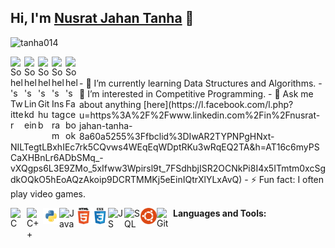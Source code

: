 

## Hi, I'm [Nusrat Jahan Tanha](https://www.stopstalk.com/user/profile/Nusrat-Jahan-Tanha) 👋

<p align="left"> <img src="https://komarev.com/ghpvc/?username=mr-sohel&label=Views&color=blue&style=plastic" alt="tanha014" /> </p>
<a href="https://twitter.com/tanha014">
  <img align="left" alt="Sohel's Twitter" width="22px" src="https://cdn-icons-png.flaticon.com/512/733/733579.png" />
</a>
<a href="https://www.linkedin.com/in/mrsohelcse/">
  <img align="left" alt="Sohel's Linkdein" width="22px" src="https://cdn-icons-png.flaticon.com/512/3536/3536505.png" />
</a>
<a href="https://github.com/mr-sohel">
  <img align="left" alt="Sohel's Github" width="22px" src="https://cdn-icons-png.flaticon.com/512/270/270798.png" />
</a>
<a href="https://instagram.com/ig_sohelrana/">
  <img align="left" alt="Sohel's Instagram" width="22px" src="https://cdn-icons-png.flaticon.com/512/2111/2111463.png" />
</a>
<a href="https://www.facebook.com/mrsohelcse/">
  <img align="left" alt="Sohel's Facebook" width="22px" src="https://cdn-icons-png.flaticon.com/512/5968/5968764.png" />
</a>
<br/>
<br/>
- 🌱 I’m currently learning Data Structures and Algorithms.
- 🤔 I’m interested in Competitive Programming.
- 💬 Ask me about anything [here](https://l.facebook.com/l.php?u=https%3A%2F%2Fwww.linkedin.com%2Fin%2Fnusrat-jahan-tanha-8a60a5255%3Ffbclid%3DIwAR2TYPNPgHNxt-NILTegtLBxhIEc7rk5CQvws4WEqEqWDptRKu3wRqEQ2TA&h=AT16c6myPSCaXHBnLr6ADbSMq_-vXQgps6L3E9ZMo_5xIfww3Wpirsl9t_7FSdhbjISR2OCNkPi8I4x5ITmtm0xcSgdkOQkO5hEoAQzAkoip9DCRTMMKj5eEinIQtrXlYLxAvQ)
- ⚡ Fun fact: I often play video games.

**Languages and Tools:**
<img align="left" alt="C" width="26px" src="https://cdn-icons-png.flaticon.com/512/3097/3097008.png"/>
<img align="left" alt="C++" width="26px" src="https://cdn-icons-png.flaticon.com/512/6132/6132222.png"/>
<img align="left" alt="Python" width="26px" src="https://raw.githubusercontent.com/github/explore/80688e429a7d4ef2fca1e82350fe8e3517d3494d/topics/python/python.png"/>
<img align="left" alt="Java" width="26px" src="https://cdn-icons-png.flaticon.com/512/226/226777.png"/>
<img align="left" alt="HTML5" width="26px" src="https://raw.githubusercontent.com/github/explore/80688e429a7d4ef2fca1e82350fe8e3517d3494d/topics/html/html.png"/>
<img align="left" alt="CSS3" width="26px" src="https://raw.githubusercontent.com/github/explore/80688e429a7d4ef2fca1e82350fe8e3517d3494d/topics/css/css.png" />
<img align="left" alt="JS" width="26px" src="https://cdn-icons-png.flaticon.com/512/4726/4726005.png"/>
<img align="left" alt="SQL" width="26px" src="https://cdn-icons-png.flaticon.com/512/4492/4492311.png"/>
<img align="left" alt="Ubuntu" width="26px" src="https://raw.githubusercontent.com/github/explore/80688e429a7d4ef2fca1e82350fe8e3517d3494d/topics/ubuntu/ubuntu.png"/>
<img align="left" alt="Git" width="26px" src="https://cdn-icons-png.flaticon.com/512/4494/4494748.png"/>
